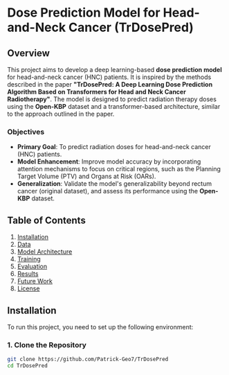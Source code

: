 # Dose Prediction Model for Head-and-Neck Cancer (TrDosePred)

## Overview
This project aims to develop a deep learning-based **dose prediction model** for head-and-neck cancer (HNC) patients. It is inspired by the methods described in the paper **"TrDosePred: A Deep Learning Dose Prediction Algorithm Based on Transformers for Head and Neck Cancer Radiotherapy"**. The model is designed to predict radiation therapy doses using the **Open-KBP** dataset and a transformer-based architecture, similar to the approach outlined in the paper.

### Objectives
- **Primary Goal**: To predict radiation doses for head-and-neck cancer (HNC) patients.
- **Model Enhancement**: Improve model accuracy by incorporating attention mechanisms to focus on critical regions, such as the Planning Target Volume (PTV) and Organs at Risk (OARs).
- **Generalization**: Validate the model's generalizability beyond rectum cancer (original dataset), and assess its performance using the **Open-KBP** dataset.

## Table of Contents
1. [Installation](#installation)
2. [Data](#data)
3. [Model Architecture](#model-architecture)
4. [Training](#training)
5. [Evaluation](#evaluation)
6. [Results](#results)
7. [Future Work](#future-work)
8. [License](#license)

## Installation

To run this project, you need to set up the following environment:

### 1. Clone the Repository
```bash
git clone https://github.com/Patrick-Geo7/TrDosePred
cd TrDosePred
